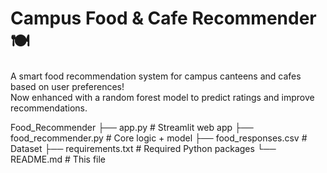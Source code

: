 # Campus Food & Cafe Recommender 🍽️

A smart food recommendation system for campus canteens and cafes based on user preferences!  
Now enhanced with a random forest model to predict ratings and improve recommendations.

Food_Recommender
├── app.py                      # Streamlit web app
├── food_recommender.py         # Core logic + model
├── food_responses.csv          # Dataset
├── requirements.txt            # Required Python packages
└── README.md                   # This file
